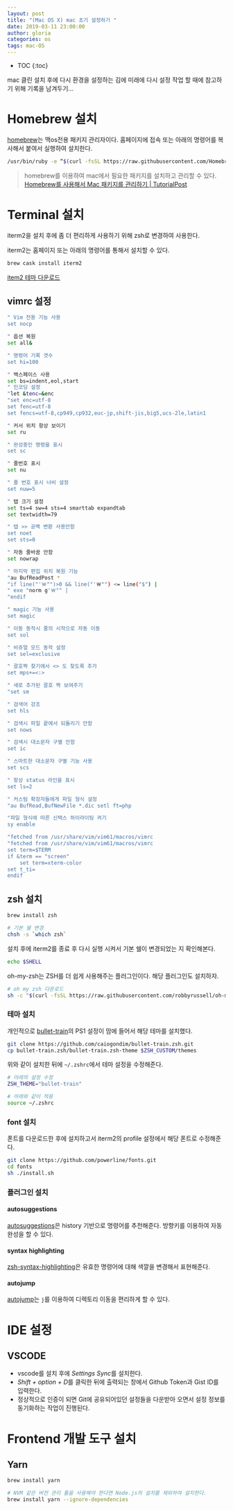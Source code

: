```yaml
---
layout: post
title: "(Mac OS X) mac 초기 설정하기 "
date: 2019-03-11 23:00:00
author: gloria
categories: os
tags: mac-OS
---
```


* TOC
{:toc}

mac 클린 설치 후에 다시 환경을 설정하는 김에 미래에 다시 설정 작업 할 때에 참고하기 위해 기록을 남겨두기...

# Homebrew 설치

[homebrew](https://brew.sh)는 맥os전용 패키지 관리자이다.
홈페이지에 접속 또는 아래의 명령어를 복사해서 붙여서 실행하여 설치한다.

```bash
/usr/bin/ruby -e “$(curl -fsSL https://raw.githubusercontent.com/Homebrew/install/master/install)”
```

> homebrew를 이용하여 mac에서 필요한 패키지를 설치하고 관리할 수 있다.
> [Homebrew를 사용해서 Mac 패키지를 관리하기 | TutorialPost](https://tutorialpost.apptilus.com/posts/tools/homebrew-for-mac/)

# Terminal 설치
iterm2을 설치 후에 좀 더 편리하게 사용하기 위해 zsh로 변경하여 사용한다.

iterm2는 홈페이지 또는 아래의 명령어를 통해서 설치할 수 있다.

```bash
brew cask install iterm2
```

[item2 테마 다운로드](https://iterm2colorschemes.com/)

## vimrc 설정

```bash
" Vim 전용 기능 사용
set nocp

" 옵션 복원
set all&

" 명령어 기록 갯수
set hi=100

" 백스페이스 사용
set bs=indent,eol,start
" 인코딩 설정
"let &tenc=&enc
"set enc=utf-8
set fenc=utf-8
set fencs=utf-8,cp949,cp932,euc-jp,shift-jis,big5,ucs-2le,latin1

" 커서 위치 항상 보이기
set ru

" 완성중인 명령을 표시
set sc

" 줄번호 표시
set nu

" 줄 번호 표시 너비 설정
set nuw=5

" 탭 크기 설정
set ts=4 sw=4 sts=4 smarttab expandtab
set textwidth=79

" 탭 >> 공백 변환 사용안함
set noet
set sts=0

" 자동 줄바꿈 안함
set nowrap

" 마지막 편집 위치 복원 기능
"au BufReadPost *
"if line("'￦"")>0 && line("'￦"") <= line("$") |
" exe "norm g'￦"" |
"endif

" magic 기능 사용
set magic

" 이동 동작시 줄의 시작으로 자동 이동
set sol

" 비쥬얼 모드 동작 설정
set sel=exclusive

" 괄호짝 찾기에서 <> 도 찾도록 추가
set mps+=<:>

" 새로 추가된 괄호 짝 보여주기
"set sm

" 검색어 강조
set hls

" 검색시 파일 끝에서 되돌리기 안함
set nows

" 검색시 대소문자 구별 안함
set ic

" 스마트한 대소문자 구별 기능 사용
set scs

" 항상 status 라인을 표시
set ls=2

" 커스텀 확장자들에게 파일 형식 설정
"au BufRead,BufNewFile *.dic setl ft=php

"파일 형식에 따른 신택스 하이라이팅 켜기
sy enable

"fetched from /usr/share/vim/vim61/macros/vimrc
"fetched from /usr/share/vim/vim61/macros/vimrc
set term=$TERM
if &term == "screen"
    set term=xterm-color
set t_ti=
endif
```

## zsh 설치

```bash
brew install zsh

# 기본 쉘 변경
chsh -s `which zsh`
```

설치 후에 iterm2를 종료 후 다시 실행 시켜서 기본 쉘이 변경되었는 지 확인해본다.

```bash
echo $SHELL
```

oh-my-zsh는 ZSH를 더 쉽게 사용해주는 플러그인이다. 해당 플러그인도 설치하자.

```bash
# oh my zsh 다운로드
sh -c "$(curl -fsSL https://raw.githubusercontent.com/robbyrussell/oh-my-zsh/master/tools/install.sh)"  
```

### 테마 설치

개인적으로 [bullet-train](https://github.com/caiogondim/bullet-train.zsh)의 PS1 설정이 맘에 들어서 해당 테마를 설치했다.

```bash
git clone https://github.com/caiogondim/bullet-train.zsh.git
cp bullet-train.zsh/bullet-train.zsh-theme $ZSH_CUSTOM/themes
```

위와 같이 설치한 뒤에 `~/.zshrc`에서 테마 설정을 수정해준다.

```bash
# 아래의 설정 수정 
ZSH_THEME="bullet-train"

# 아래와 같이 적용
source ~/.zshrc
```

### font 설치

폰트를 다운로드한 후에 설치하고서 iterm2의 profile 설정에서 해당 폰트로 수정해준다.

```bash
git clone https://github.com/powerline/fonts.git
cd fonts
sh ./install.sh
```

### 플러그인 설치

#### autosuggestions

[autosuggestions](https://github.com/zsh-users/zsh-autosuggestions)은 history 기반으로 명령어를 추천해준다. 방향키를 이용하여 자동완성을 할 수 있다.

#### syntax highlighting

[zsh-syntax-highlighting](https://github.com/zsh-users/zsh-syntax-highlighting)은 유효한 명령어에 대해 색깔을 변경해서 표현해준다.

#### autojump

[autojump](https://github.com/wting/autojump)는 `j`를 이용하여 디렉토리 이동을 편리하게 할 수 있다.

# IDE 설정

## VSCODE

* vscode를 설치 후에 *Settings Sync*를 설치한다.
* *Shift + option + D*를 클릭한 뒤에 출력되는 창에서 Github Token과 Gist ID를 입력한다.
* 정상적으로 인증이 되면 Git에 공유되어있던 설정들을 다운받아 오면서 설정 정보를 동기화하는 작업이 진행된다.

# Frontend 개발 도구 설치

## Yarn

```bash
brew install yarn

# NVM 같은 버전 관리 툴을 사용해야 한다면 Node.js의 설치를 제외하여 설치한다.
brew install yarn --ignore-dependencies
```
